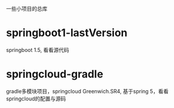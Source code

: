 

一些小项目的总库

# springboot1-lastVersion
springboot 1.5, 看看源代码

# springcloud-gradle
gradle多模块项目，springcloud Greenwich.SR4, 基于spring 5，看看springcloud的配置与源码

